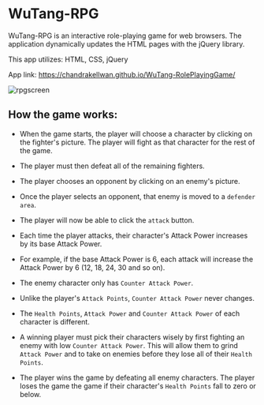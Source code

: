 # WuTang-RPG 

WuTang-RPG is an interactive role-playing game for web browsers. The application dynamically updates the HTML pages with the jQuery library.

This app utilizes: HTML, CSS, jQuery

App link: https://chandrakellwan.github.io/WuTang-RolePlayingGame/

![rpgscreen](https://user-images.githubusercontent.com/25890329/32693147-355cff0a-c6eb-11e7-8ba8-fe725e6745d1.png)

## How the game works:

* When the game starts, the player will choose a character by clicking on the fighter's picture. The player will fight as that character for the rest of the game.

* The player must then defeat all of the remaining fighters.

* The player chooses an opponent by clicking on an enemy's picture.

* Once the player selects an opponent, that enemy is moved to a `defender area`.

* The player will now be able to click the `attack` button.

* Each time the player attacks, their character's Attack Power increases by its base Attack Power. 

* For example, if the base Attack Power is 6, each attack will increase the Attack Power by 6 (12, 18, 24, 30 and so on).

* The enemy character only has `Counter Attack Power`. 

* Unlike the player's `Attack Points`, `Counter Attack Power` never changes.

* The `Health Points`, `Attack Power` and `Counter Attack Power` of each character is different.

* A winning player must pick their characters wisely by first fighting an enemy with low `Counter Attack Power`. This will allow them to    grind `Attack Power` and to take on enemies before they lose all of their `Health Points`.

* The player wins the game by defeating all enemy characters. The player loses the game the game if their character's `Health Points` fall to zero or below.

